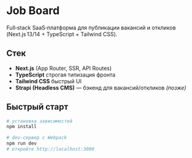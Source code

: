 # Job Board

Full‑stack SaaS‑платформа для публикации вакансий и откликов  
(Next.js 13/14 + TypeScript + Tailwind CSS).

## Стек

- **Next.js** (App Router, SSR, API Routes)  
- **TypeScript** строгая типизация фронта  
- **Tailwind CSS** быстрый UI  
- **Strapi (Headless CMS)** — бэкенд для вакансий/откликов *(позже)*  

## Быстрый старт

```bash
# установка зависимостей
npm install

# dev‑сервер с Webpack
npm run dev
# откройте http://localhost:3000
